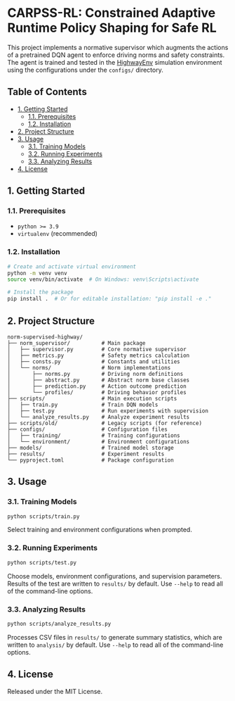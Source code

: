 # CARPSS-RL: Constrained Adaptive Runtime Policy Shaping for Safe RL

This project implements a normative supervisor which augments the actions of a pretrained DQN agent to enforce driving norms and safety constraints. The agent is trained and tested in the [HighwayEnv](https://github.com/Farama-Foundation/HighwayEnv/tree/master) simulation environment using the configurations under the `configs/` directory.

## Table of Contents
- [1. Getting Started](#1-getting-started)
    - [1.1. Prerequisites](#11-prerequisites)
    - [1.2. Installation](#12-installation)
- [2. Project Structure](#2-project-structure)
- [3. Usage](#3-usage)
    - [3.1. Training Models](#31-training-models)
    - [3.2. Running Experiments](#32-running-experiments)
    - [3.3. Analyzing Results](#33-analyzing-results)
- [4. License](#4-license)

## 1. Getting Started

### 1.1. Prerequisites

- `python >= 3.9`
- `virtualenv` (recommended)

### 1.2. Installation

```bash
# Create and activate virtual environment
python -m venv venv
source venv/bin/activate  # On Windows: venv\Scripts\activate

# Install the package
pip install .  # Or for editable installation: "pip install -e ."
```

## 2. Project Structure

```
norm-supervised-highway/
├── norm_supervisor/          # Main package
│   ├── supervisor.py         # Core normative supervisor
│   ├── metrics.py            # Safety metrics calculation
│   ├── consts.py             # Constants and utilities
│   └── norms/                # Norm implementations
│       ├── norms.py          # Driving norm definitions
│       ├── abstract.py       # Abstract norm base classes
│       ├── prediction.py     # Action outcome prediction
│       └── profiles/         # Driving behavior profiles
├── scripts/                  # Main execution scripts
│   ├── train.py              # Train DQN models
│   ├── test.py               # Run experiments with supervision
│   └── analyze_results.py    # Analyze experiment results
├── scripts/old/              # Legacy scripts (for reference)
├── configs/                  # Configuration files
│   ├── training/             # Training configurations
│   └── environment/          # Environment configurations
├── models/                   # Trained model storage
├── results/                  # Experiment results
└── pyproject.toml            # Package configuration
```

## 3. Usage

### 3.1. Training Models

```bash
python scripts/train.py
```

Select training and environment configurations when prompted.

### 3.2. Running Experiments

```bash
python scripts/test.py
```

Choose models, environment configurations, and supervision parameters. Results of the test are written to `results/` by default. Use `--help` to read all of the command-line options.

### 3.3. Analyzing Results

```bash
python scripts/analyze_results.py
```

Processes CSV files in `results/` to generate summary statistics, which are written to `analysis/` by default. Use `--help` to read all of the command-line options.

## 4. License

Released under the MIT License.

